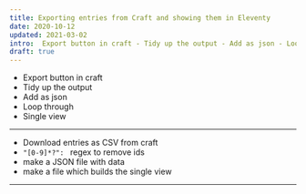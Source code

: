 ```yaml
---
title: Exporting entries from Craft and showing them in Eleventy
date: 2020-10-12
updated: 2021-03-02
intro:  Export button in craft - Tidy up the output - Add as json - Loop through - Single view - - - - Download entries as CSV from craft - `"[0...
draft: true
---
```


- Export button in craft
- Tidy up the output
- Add as json
- Loop through
- Single view

- - -

- Download entries as CSV from craft
- `"[0-9]*?": ` regex to remove ids
- make a JSON file with data
- make a file which builds the single view

- - -